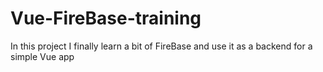 # Vue-FireBase-training
In this project I finally learn a bit of FireBase and use it as a backend for a simple Vue app
